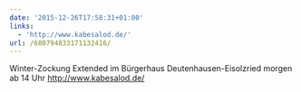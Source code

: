 ```yaml
---
date: '2015-12-26T17:58:31+01:00'
links:
  - 'http://www.kabesalod.de/'
url: /680794833171132416/
---
```

Winter-Zockung Extended im Bürgerhaus Deutenhausen-Eisolzried morgen ab 14 Uhr http://www.kabesalod.de/
